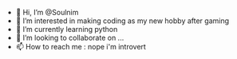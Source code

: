 - 👋 Hi, I’m @Soulnim
- 👀 I’m interested in making coding as my new hobby after gaming
- 🌱 I’m currently learning python
- 💞️ I’m looking to collaborate on ...
- 📫 How to reach me : nope i'm introvert

<!---
Soulnim/Soulnim is a ✨ special ✨ repository because its `README.md` (this file) appears on your GitHub profile.
You can click the Preview link to take a look at your changes.
--->
